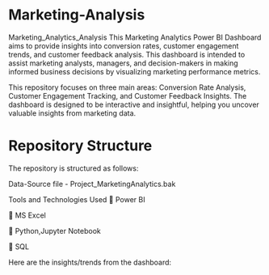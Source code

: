 # Marketing-Analysis

Marketing_Analytics_Analysis
This Marketing Analytics Power BI Dashboard aims to provide insights into conversion rates, customer engagement trends, and customer feedback analysis. This dashboard is intended to assist marketing analysts, managers, and decision-makers in making informed business decisions by visualizing marketing performance metrics.​

This repository focuses on three main areas: Conversion Rate Analysis, Customer Engagement Tracking, and Customer Feedback Insights. The dashboard is designed to be interactive and insightful, helping you uncover valuable insights from marketing data.​

# Repository Structure
The repository is structured as follows:

Data-Source file - Project_MarketingAnalytics.bak

Tools and Technologies Used
📌 Power BI

📌 MS Excel

📌 Python,Jupyter Notebook

📌 SQL


Here are the insights/trends from the dashboard:

